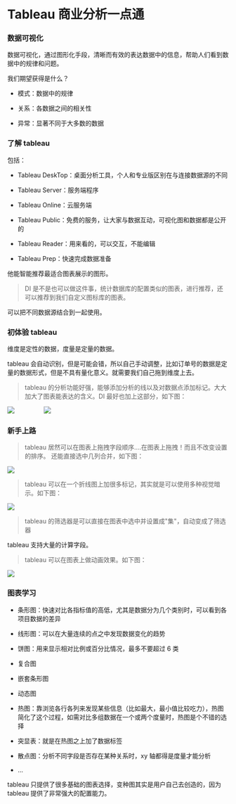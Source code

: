 # Tableau 商业分析一点通

<a name="tr20fk"></a>

### [](#tr20fk)数据可视化

数据可视化，通过图形化手段，清晰而有效的表达数据中的信息，帮助人们看到数据中的规律和问题。

我们期望获得是什么？

- 模式：数据中的规律

- 关系：各数据之间的相关性

- 异常：显著不同于大多数的数据

<a name="2gkuvg"></a>

### [](#2gkuvg)了解 tableau

包括：

- Tableau DeskTop：桌面分析工具，个人和专业版区别在与连接数据源的不同

- Tableau Server：服务端程序

- Tableau Online：云服务端

- Tableau Public：免费的服务，让大家与数据互动，可视化图和数据都是公开的

- Tableau Reader：用来看的，可以交互，不能编辑

- Tableau Prep：快速完成数据准备

他能智能推荐最适合图表展示的图形。

> DI 是不是也可以做这件事，统计数据库的配置类似的图表，进行推荐，还可以推荐到我们自定义图标库的图表。

可以把不同数据源结合到一起使用。

<a name="oq2cvt"></a>

### [](#oq2cvt)初体验 tableau

维度是定性的数据，度量是定量的数据。

tableau 会自动识别，但是可能会错，所以自己手动调整，比如订单号的数据是定量的数据形式，但是不具有量化意义。就需要我们自己拖到维度上去。

> tableau 的分析功能好强，能够添加分析的线以及对数据点添加标记。大大加大了图表能表达的含义。DI 最好也加上这部分，如下图：

![](https://cdn.nlark.com/lark/0/2018/png/27385/1542186932290-ce23a6f0-173a-4a09-9a8a-0102c70a8a62.png#width=273)                 ![](https://cdn.nlark.com/lark/0/2018/png/27385/1542198119120-fe0a53b0-8e1a-4ff4-93cb-b3705a6884a0.png#width=197)
<a name="4uhqei"></a>

### [](#4uhqei)新手上路

> tableau 居然可以在图表上拖拽字段顺序....在图表上拖拽！而且不改变设置的排序。
> 还能直接选中几列合并，如下图：

![](https://cdn.nlark.com/lark/0/2018/png/27385/1542186743482-01002f81-20ba-47f4-870b-ee7a1e38739f.png#width=278)

> tableau 可以在一个折线图上加很多标记，其实就是可以使用多种视觉暗示。如下图：

![](https://cdn.nlark.com/lark/0/2018/png/27385/1542186832129-2d87586e-4b3e-4fd1-80d8-a656182ac728.png#width=294)

> tableau 的筛选器是可以直接在图表中选中并设置成"集"，自动变成了筛选器

tableau 支持大量的计算字段。

> tableau 可以在图表上做动画效果。如下图：

![](https://cdn.nlark.com/lark/0/2018/png/27385/1542195295572-f16db2ca-e78a-4145-b32a-0f9ae1b647a8.png#width=356)

<a name="tc2uhn"></a>

### [](#tc2uhn)图表学习

- 条形图：快速对比各指标值的高低，尤其是数据分为几个类别时，可以看到各项目数据的差异

- 线形图：可以在大量连续的点之中发现数据变化的趋势

- 饼图：用来显示相对比例或百分比情况，最多不要超过 6 类

- 复合图

- 嵌套条形图

- 动态图

- 热图：靠浏览各行各列来发现某些信息（比如最大，最小值比较吃力），热图简化了这个过程，如需对比多组数据在一个或两个度量时，热图是个不错的选择

- 突显表：就是在热图之上加了数据标签

- 散点图：分析不同字段是否存在某种关系时，xy 轴都得是度量才能分析

- ...

tableau 只提供了很多基础的图表选择，变种图其实是用户自己去创造的，因为 tableau 提供了非常强大的配置能力。
